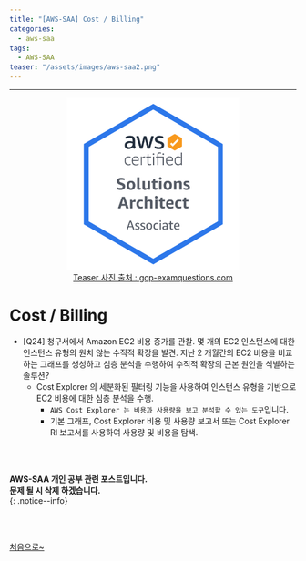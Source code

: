 ```yaml
---
title: "[AWS-SAA] Cost / Billing"
categories:
  - aws-saa
tags:
  - AWS-SAA
teaser: "/assets/images/aws-saa2.png"
---
```

<!-- Created by Chae Seung Min - CarefreeLife
Visit my Programming blog: https://carefreelife98.github.io --> 
---

<div style="text-align: center;">
  <img src="/assets/images/aws-saa.png" alt="aws-saa_Procdess" width="60%" min-width="200px" itemprop="image"><br>
  <a href="https://www.gcp-examquestions.com/course/aws-certified-solutions-architect-associate-saa-c02-actual-exam/">Teaser 사진 출처 : gcp-examquestions.com</a>
</div>

# Cost / Billing

- [Q24]
청구서에서 Amazon EC2 비용 증가를 관찰.
몇 개의 EC2 인스턴스에 대한 인스턴스 유형의 원치 않는 수직적 확장을 발견.
지난 2 개월간의 EC2 비용을 비교하는 그래프를 생성하고 심층 분석을 수행하여 수직적 확장의 근본 원인을 식별하는 솔루션?
    - Cost Explorer 의 세분화된 필터링 기능을 사용하여 인스턴스 유형을 기반으로 EC2 비용에 대한 심층 분석을 수행.
        - `AWS Cost Explorer 는 비용과 사용량을 보고 분석할 수 있는 도구`입니다.
        - 기본 그래프, Cost Explorer 비용 및 사용량 보고서 또는 Cost Explorer RI 보고서를 사용하여 사용량 및 비용을 탐색.

<br><br>






**AWS-SAA 개인 공부 관련 포스트입니다.** <br>
**문제 될 시 삭제 하겠습니다.** <br>
{: .notice--info}


<br><br>

[처음으로~](#)